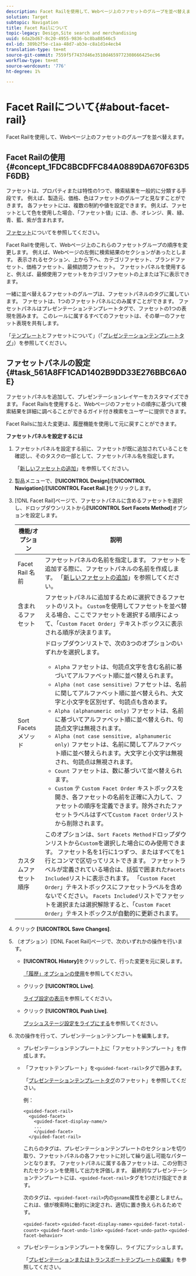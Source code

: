 ```yaml
---
description: Facet Railを使用して、Webページ上のファセットのグループを並べ替えます。
solution: Target
subtopic: Navigation
title: Facet Railについて
topic-legacy: Design,Site search and merchandising
uuid: 6da2bd67-8c20-4955-9836-bc8ba88546c5
exl-id: 389b2f5e-c1aa-48d7-ab3e-c8a1d1e4ecb4
translation-type: tm+mt
source-git-commit: 7559f5f7437d46e3510d4659772308666425ec96
workflow-type: tm+mt
source-wordcount: '776'
ht-degree: 1%

---
```


# Facet Railについて{#about-facet-rail}

Facet Railを使用して、Webページ上のファセットのグループを並べ替えます。

## Facet Railの使用{#concept_1FDC8BCDFFC84A0889DA670F63D5F6DB}

ファセットは、プロパティまたは特性の1つで、検索結果を一般的に分類する手段です。 例えば、製造元、価格、色はファセットのグループと見なすことができます。 各ファセットには、複数の制約や値を設定できます。 例えば、ファセットとして色を使用した場合、「ファセット値」には、赤、オレンジ、黄、緑、青、藍、紫が含まれます。

[ファセット](../c-about-design-menu/c-about-facets.md#concept_FA912B3B41EE493DB2F492D188457FF5)についてを参照してください。

Facet Railを使用して、Webページ上のこれらのファセットグループの順序を変更します。 例えば、Webページの左側に検索結果のセクションがあったとします。 表示されるセクション、上から下へ、カテゴリファセット、ブランドファセット、価格ファセット、最頻訪問ファセット。 ファセットパネルを使用すると、例えば、最頻使用ファセットをカテゴリファセットの上または下に表示できます。

一緒に並べ替えるファセットのグループは、ファセットパネルのタグに属しています。 ファセットは、1つのファセットパネルにのみ属すことができます。 ファセットパネルはプレゼンテーションテンプレートタグで、ファセットの1つの表現を囲みます。 このレールに属するすべてのファセットは、その単一のファセット表現を共有します。

「[テンプレート](../c-about-design-menu/c-about-templates.md#concept_06EB481B14864E18A8AE2BCD1D6EF0B5)とファセットについて」（「[プレゼンテーションテンプレートタグ](../c-appendices/c-templates.md#reference_F1BBF616BCEC4AD7B2548ECD3CA74C64)」）を参照してください。

## ファセットパネルの設定{#task_561A8FF1CAD1402B9DD33E276BBC6A0E}

ファセットパネルを追加して、プレゼンテーションレイヤーをカスタマイズできます。 Facet Railsを使用すると、Webページのファセットの順序に基づいて検索結果を詳細に調べることができるガイド付き検索をユーザーに提供できます。

<!-- 

t_configuring_facet_rail.xml

-->

Facet Railsに加えた変更は、履歴機能を使用して元に戻すことができます。

**ファセットパネルを設定するには**

1. ファセットパネルを設定する前に、ファセットが既に追加されていることを確認し、そのタスクの一部として、ファセットパネル名を指定します。

   「[新しいファセットの追加](../c-about-design-menu/c-about-facets.md#task_FC07BFFA62CA4B718D6CBF4F2855C89B)」を参照してください。
1. 製品メニューで、**[!UICONTROL Design]**/**[!UICONTROL Navigation]**/**[!UICONTROL Facet Rail.]**&#x200B;をクリックします。
1. [!DNL Facet Rail]ページで、ファセットパネルに含めるファセットを選択し、ドロップダウンリストから&#x200B;**[!UICONTROL Sort Facets Method]**&#x200B;オプションを設定します。

   <!-- 
   r_facet_rail_options.xml
   -->

   | 機能/オプション | 説明 |
   |--- |--- |
   | Facet Rail 名前 | ファセットパネルの名前を指定します。  ファセットを追加する際に、ファセットパネルの名前を作成します。  「[新しいファセットの追加](../c-about-design-menu/c-about-facets.md#task_FC07BFFA62CA4B718D6CBF4F2855C89B)」を参照してください。 |
   | 含まれるファセット | ファセットパネルに追加するために選択できるファセットのリスト。  `Custom`を使用してファセットを並べ替える場合、ここでファセットを選択する順序によって、「`Custom Facet Order`」テキストボックスに表示される順序が決まります。 |
   | Sort Facetsメソッド | ドロップダウンリストで、次の3つのオプションのいずれかを選択します。<ul><li>`Alpha` ファセットは、句読点文字を含む名前に基づいてアルファベット順に並べ替えられます。</li><li>`Alpha (not case sensitive)` ファセットは、名前に関してアルファベット順に並べ替えられ、大文字と小文字を区別せず、句読点も含めます。 </li><li>`Alpha (alphanumeric only)` ファセットは、名前に基づいてアルファベット順に並べ替えられ、句読点文字は無視されます。 </li><li>`Alpha (not case sensitive, alphanumeric only)` ファセットは、名前に関してアルファベット順に並べ替えられます。大文字と小文字は無視され、句読点は無視されます。 </li><li>`Count` ファセットは、数に基づいて並べ替えられます。 </li><li>`Custom` テ `Custom Facet Order` キストボックスを開き、各ファセットの名前を正確に入力して、ファセットの順序を定義できます。除外されたファセットラベルはすべて`Custom Facet Order`リストから削除されます。</li></ul> |
   | カスタムファセット順序 | このオプションは、`Sort Facets Method`ドロップダウンリストから`Custom`を選択した場合にのみ使用できます。  ファセット名を1行に1つずつ、またはすべてを1行とコンマで区切ってリストできます。 ファセットラベルが定義されている場合は、括弧で囲まれた`Facets Included`リストに表示されます。  「`Custom Facet Order`」テキストボックスにファセットラベルを含めないでください。  `Facets Included`リストでファセットを選択または選択解除すると、「`Custom Facet Order`」テキストボックスが自動的に更新されます。 |

1. クリック **[!UICONTROL Save Changes]**.
1. （オプション）[!DNL Facet Rail]ページで、次のいずれかの操作を行います。

   * **[!UICONTROL History]**&#x200B;をクリックして、行った変更を元に戻します。

      [「履歴」オプションの使用](../t-using-the-history-option.md#task_70DD3F87A67242BBBD2CB27156F43002)を参照してください。

   * クリック **[!UICONTROL Live]**.

      [ライブ設定の表示](../c-about-staging.md#task_401A0EBDB5DB4D4CA933CBA7BECDC10F)を参照してください。

   * クリック **[!UICONTROL Push Live]**.

      [プッシュステージ設定をライブにする](../c-about-staging.md#task_44306783B4C0408AAA58B471DAF2D9A4)を参照してください。

1. 次の操作を行って、プレゼンテーションテンプレートを編集します。

   * プレゼンテーションテンプレート上に「ファセットテンプレート」を作成します。
   * 「ファセットテンプレート」を`<guided-facet-rail>`タグで囲みます。

      「[プレゼンテーションテンプレートタグ](../c-appendices/c-templates.md#reference_F1BBF616BCEC4AD7B2548ECD3CA74C64)のファセット」を参照してください。

      例：

      ```
      <guided-facet-rail>
        <guided-facet>
          <guided-facet-display-name/>
          ...
          </guided-facet>
        </guided-facet-rail>
      ```

      これらのタグは、プレゼンテーションテンプレートのセクションを切り取り、ファセットパネルの各ファセットに対して繰り返し可能なパターンとなります。 ファセットパネルに属する各ファセットは、この分割されたセクションを使用して出力を評価します。 最終的なプレゼンテーションテンプレートには、`<guided-facet-rail>`タグを1つだけ指定できます。

      次のタグは、`<guided-facet-rail>`内の`gsname`属性を必要としません。これは、値が検索時に動的に決定され、適切に置き換えられるためです。

      `<guided-facet>`
      `<guided-facet-display-name>`
      `<guided-facet-total-count>`
      `<guided-facet-undo-link>`
      `<guided-facet-undo-path>`
      `<guided-facet-behavior>`

   * プレゼンテーションテンプレートを保存し、ライブにプッシュします。

      「[プレゼンテーションまたはトランスポートテンプレートの編集](../c-about-design-menu/c-about-templates.md#task_800E0E2265C34C028C92FEB5A1243EC3)」を参照してください。
